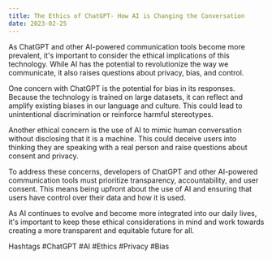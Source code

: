 ```yaml
---
title: The Ethics of ChatGPT- How AI is Changing the Conversation
date: 2023-02-25
---
```


As ChatGPT and other AI-powered communication tools become more prevalent, it's important to consider the ethical implications of this technology. While AI has the potential to revolutionize the way we communicate, it also raises questions about privacy, bias, and control.

One concern with ChatGPT is the potential for bias in its responses. Because the technology is trained on large datasets, it can reflect and amplify existing biases in our language and culture. This could lead to unintentional discrimination or reinforce harmful stereotypes.

Another ethical concern is the use of AI to mimic human conversation without disclosing that it is a machine. This could deceive users into thinking they are speaking with a real person and raise questions about consent and privacy.

To address these concerns, developers of ChatGPT and other AI-powered communication tools must prioritize transparency, accountability, and user consent. This means being upfront about the use of AI and ensuring that users have control over their data and how it is used.

As AI continues to evolve and become more integrated into our daily lives, it's important to keep these ethical considerations in mind and work towards creating a more transparent and equitable future for all.

Hashtags
#ChatGPT #AI #Ethics #Privacy #Bias
